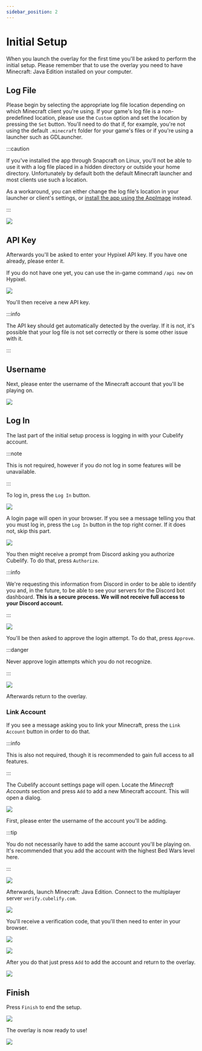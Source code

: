 ```yaml
---
sidebar_position: 2
---
```


# Initial Setup

When you launch the overlay for the first time you'll be asked to perform the initial setup. Please remember that to
use the overlay you need to have Minecraft: Java Edition installed on your computer.

## Log File

Please begin by selecting the appropriate log file location depending on which Minecraft client you're using. If
your game's log file is a non-predefined location, please use the `Custom` option and set the location by pressing
the `Set` button. You'll need to do that if, for example, you're not using the default `.minecraft` folder for your
game's files or if you're using a launcher such as GDLauncher.

:::caution

If you've installed the app through Snapcraft on Linux, you'll not be able to use it with a log file placed in a
hidden directory or outside your home directory. Unfortunately by default both the default Minecraft launcher and
most clients use such a location.

As a workaround, you can either change the log file's location in your launcher or client's settings, or [install the
app using the AppImage](/overlay/getting-started/installation/linux-portable) instead.

:::

![](/img/docs/overlay/getting-started/initial-setup/select-log-file.png)

## API Key

Afterwards you'll be asked to enter your Hypixel API key. If you have one already, please enter it.

If you do not have one yet, you can use the in-game command `/api new` on Hypixel.

![](/img/docs/overlay/getting-started/initial-setup/run-api-new.png)

You'll then receive a new API key.

:::info

The API key should get automatically detected by the overlay. If it is not, it's possible that your log file is not
set correctly or there is some other issue with it.

:::

## Username

Next, please enter the username of the Minecraft account that you'll be playing on.

![](/img/docs/overlay/getting-started/initial-setup/enter-username.png)

## Log In

The last part of the initial setup process is logging in with your Cubelify account.

:::note

This is not required, however if you do not log in some features will be unavailable.

:::

To log in, press the `Log In` button.

![](/img/docs/overlay/getting-started/initial-setup/press-log-in-overlay.png)

A login page will open in your browser. If you see a message telling you that you must log in, press the `Log In`
button in the top right corner. If it does not, skip this part.

![](/img/docs/overlay/getting-started/initial-setup/press-log-in-browser.png)

You then might receive a prompt from Discord asking you authorize Cubelify. To do that, press `Authorize`.

:::info

We're requesting this information from Discord in order to be able to identify you and, in the future, to be able to
see your servers for the Discord bot dashboard. **This is a secure process. We will not receive full access to your
Discord account.**

:::

![](/img/docs/overlay/getting-started/initial-setup/authorize-discord.png)

You'll be then asked to approve the login attempt. To do that, press `Approve`.

:::danger

Never approve login attempts which you do not recognize.

:::

![](/img/docs/overlay/getting-started/initial-setup/approve-log-in.png)

Afterwards return to the overlay.

### Link Account

If you see a message asking you to link your Minecraft, press the `Link Account` button in order to do that.

:::info

This is also not required, though it is recommended to gain full access to all features.

:::

The Cubelify account settings page will open. Locate the *Minecraft Accounts* section and press `Add` to add a new
Minecraft account. This will open a dialog.

![](/img/docs/overlay/getting-started/initial-setup/add-minecraft-account.png)

First, please enter the username of the account you'll be adding.

:::tip

You do not necessarily have to add the same account you'll be playing on. It's recommended that you add the account
with the highest Bed Wars level here.

:::

![](/img/docs/overlay/getting-started/initial-setup/add-minecraft-account-username.png)

Afterwards, launch Minecraft: Java Edition. Connect to the multiplayer server `verify.cubelify.com`.

![](/img/docs/overlay/getting-started/initial-setup/connect-verification-server.png)

You'll receive a verification code, that you'll then need to enter in your browser.

![](/img/docs/overlay/getting-started/initial-setup/verification-code.png)

![](/img/docs/overlay/getting-started/initial-setup/add-minecraft-account-code.png)

After you do that just press `Add` to add the account and return to the overlay.

![](/img/docs/overlay/getting-started/initial-setup/added-minecraft-account.png)

## Finish

Press `Finish` to end the setup.

![](/img/docs/overlay/getting-started/initial-setup/finish.png)

The overlay is now ready to use!

![](/img/docs/overlay/getting-started/initial-setup/ready.png)

